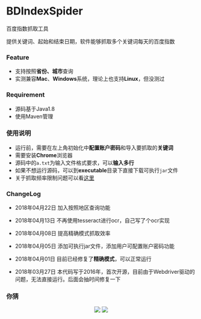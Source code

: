 # BDIndexSpider

百度指数抓取工具

提供关键词、起始和结束日期，软件能够抓取多个关键词每天的百度指数

### Feature

- 支持按照**省份、城市**查询
- 实测兼容**Mac**、**Windows**系统，理论上也支持**Linux**，但没测过

### Requirement

- 源码基于Java1.8
- 使用Maven管理

### 使用说明

- 运行前，需要在左上角初始化中**配置账户密码**和导入要抓取的**关键词**
- 需要安装**Chrome**浏览器
- 源码中的`a.txt`为输入文件格式要求，可以**输入多行**
- 如果不想运行源码，可以到**executable**目录下直接下载可执行`jar`文件
- 关于抓取频率限制问题可以看[这里](https://github.com/songgeb/BDIndexSpider/issues/2)

### ChangeLog

- 2018年04月22日
	加入按照地区查询功能
- 2018年04月13日
	不再使用tesseract进行ocr，自己写了个ocr实现

- 2018年04月08日
	提高精确模式抓取效率

- 2018年04月05日
	添加可执行jar文件，添加用户可配置账户密码功能

- 2018年04月01日
	目前已经修复了**精确模式**，可以正常运行

- 2018年03月27日
	本代码写于2016年，首次开源，目前由于Webdriver驱动的问题，无法直接运行。后面会抽时间修复一下

### 你猜

<div align=center>

![](https://songgeb.github.io/images/wechat.jpg)
![](https://songgeb.github.io/images/alipay.jpg)
